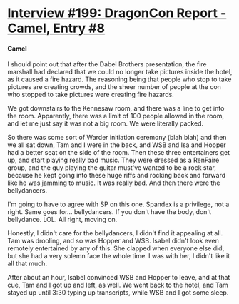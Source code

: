 # [Interview #199: DragonCon Report - Camel, Entry #8](https://www.theoryland.com/intvmain.php?i=199#8)

#### Camel

I should point out that after the Dabel Brothers presentation, the fire marshall had declared that we could no longer take pictures inside the hotel, as it caused a fire hazard. The reasoning being that people who stop to take pictures are creating crowds, and the sheer number of people at the con who stopped to take pictures were creating fire hazards.

We got downstairs to the Kennesaw room, and there was a line to get into the room. Apparently, there was a limit of 100 people allowed in the room, and let me just say it was not a big room. We were literally packed.

So there was some sort of Warder initiation ceremony (blah blah) and then we all sat down, Tam and I were in the back, and WSB and Isa and Hopper had a better seat on the side of the room. Then these three entertainers get up, and start playing really bad music. They were dressed as a RenFaire group, and the guy playing the guitar must've wanted to be a rock star, because he kept going into these huge riffs and rocking back and forward like he was jamming to music. It was really bad. And then there were the bellydancers.

I'm going to have to agree with SP on this one. Spandex is a privilege, not a right. Same goes for... bellydancers. If you don't have the body, don't bellydance. LOL. All right, moving on.

Honestly, I didn't care for the bellydancers, I didn't find it appealing at all. Tam was drooling, and so was Hopper and WSB. Isabel didn't look even remotely entertained by any of this. She clapped when everyone else did, but she had a very solemn face the whole time. I was with her, I didn't like it all that much.

After about an hour, Isabel convinced WSB and Hopper to leave, and at that cue, Tam and I got up and left, as well. We went back to the hotel, and Tam stayed up until 3:30 typing up transcripts, while WSB and I got some sleep.

